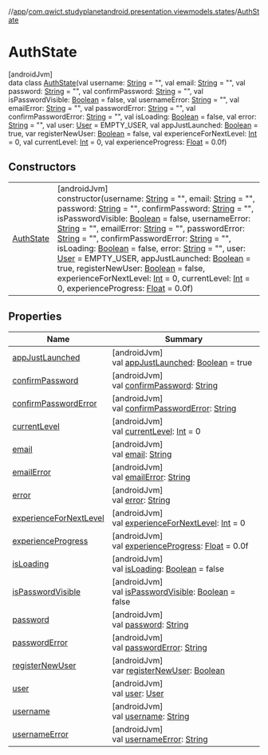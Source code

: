 //[app](../../../index.md)/[com.qwict.studyplanetandroid.presentation.viewmodels.states](../index.md)/[AuthState](index.md)

# AuthState

[androidJvm]\
data class [AuthState](index.md)(val username: [String](https://kotlinlang.org/api/latest/jvm/stdlib/kotlin/-string/index.html) = &quot;&quot;, val email: [String](https://kotlinlang.org/api/latest/jvm/stdlib/kotlin/-string/index.html) = &quot;&quot;, val password: [String](https://kotlinlang.org/api/latest/jvm/stdlib/kotlin/-string/index.html) = &quot;&quot;, val confirmPassword: [String](https://kotlinlang.org/api/latest/jvm/stdlib/kotlin/-string/index.html) = &quot;&quot;, val isPasswordVisible: [Boolean](https://kotlinlang.org/api/latest/jvm/stdlib/kotlin/-boolean/index.html) = false, val usernameError: [String](https://kotlinlang.org/api/latest/jvm/stdlib/kotlin/-string/index.html) = &quot;&quot;, val emailError: [String](https://kotlinlang.org/api/latest/jvm/stdlib/kotlin/-string/index.html) = &quot;&quot;, val passwordError: [String](https://kotlinlang.org/api/latest/jvm/stdlib/kotlin/-string/index.html) = &quot;&quot;, val confirmPasswordError: [String](https://kotlinlang.org/api/latest/jvm/stdlib/kotlin/-string/index.html) = &quot;&quot;, val isLoading: [Boolean](https://kotlinlang.org/api/latest/jvm/stdlib/kotlin/-boolean/index.html) = false, val error: [String](https://kotlinlang.org/api/latest/jvm/stdlib/kotlin/-string/index.html) = &quot;&quot;, val user: [User](../../com.qwict.studyplanetandroid.domain.model/-user/index.md) = EMPTY_USER, val appJustLaunched: [Boolean](https://kotlinlang.org/api/latest/jvm/stdlib/kotlin/-boolean/index.html) = true, var registerNewUser: [Boolean](https://kotlinlang.org/api/latest/jvm/stdlib/kotlin/-boolean/index.html) = false, val experienceForNextLevel: [Int](https://kotlinlang.org/api/latest/jvm/stdlib/kotlin/-int/index.html) = 0, val currentLevel: [Int](https://kotlinlang.org/api/latest/jvm/stdlib/kotlin/-int/index.html) = 0, val experienceProgress: [Float](https://kotlinlang.org/api/latest/jvm/stdlib/kotlin/-float/index.html) = 0.0f)

## Constructors

| | |
|---|---|
| [AuthState](-auth-state.md) | [androidJvm]<br>constructor(username: [String](https://kotlinlang.org/api/latest/jvm/stdlib/kotlin/-string/index.html) = &quot;&quot;, email: [String](https://kotlinlang.org/api/latest/jvm/stdlib/kotlin/-string/index.html) = &quot;&quot;, password: [String](https://kotlinlang.org/api/latest/jvm/stdlib/kotlin/-string/index.html) = &quot;&quot;, confirmPassword: [String](https://kotlinlang.org/api/latest/jvm/stdlib/kotlin/-string/index.html) = &quot;&quot;, isPasswordVisible: [Boolean](https://kotlinlang.org/api/latest/jvm/stdlib/kotlin/-boolean/index.html) = false, usernameError: [String](https://kotlinlang.org/api/latest/jvm/stdlib/kotlin/-string/index.html) = &quot;&quot;, emailError: [String](https://kotlinlang.org/api/latest/jvm/stdlib/kotlin/-string/index.html) = &quot;&quot;, passwordError: [String](https://kotlinlang.org/api/latest/jvm/stdlib/kotlin/-string/index.html) = &quot;&quot;, confirmPasswordError: [String](https://kotlinlang.org/api/latest/jvm/stdlib/kotlin/-string/index.html) = &quot;&quot;, isLoading: [Boolean](https://kotlinlang.org/api/latest/jvm/stdlib/kotlin/-boolean/index.html) = false, error: [String](https://kotlinlang.org/api/latest/jvm/stdlib/kotlin/-string/index.html) = &quot;&quot;, user: [User](../../com.qwict.studyplanetandroid.domain.model/-user/index.md) = EMPTY_USER, appJustLaunched: [Boolean](https://kotlinlang.org/api/latest/jvm/stdlib/kotlin/-boolean/index.html) = true, registerNewUser: [Boolean](https://kotlinlang.org/api/latest/jvm/stdlib/kotlin/-boolean/index.html) = false, experienceForNextLevel: [Int](https://kotlinlang.org/api/latest/jvm/stdlib/kotlin/-int/index.html) = 0, currentLevel: [Int](https://kotlinlang.org/api/latest/jvm/stdlib/kotlin/-int/index.html) = 0, experienceProgress: [Float](https://kotlinlang.org/api/latest/jvm/stdlib/kotlin/-float/index.html) = 0.0f) |

## Properties

| Name | Summary |
|---|---|
| [appJustLaunched](app-just-launched.md) | [androidJvm]<br>val [appJustLaunched](app-just-launched.md): [Boolean](https://kotlinlang.org/api/latest/jvm/stdlib/kotlin/-boolean/index.html) = true |
| [confirmPassword](confirm-password.md) | [androidJvm]<br>val [confirmPassword](confirm-password.md): [String](https://kotlinlang.org/api/latest/jvm/stdlib/kotlin/-string/index.html) |
| [confirmPasswordError](confirm-password-error.md) | [androidJvm]<br>val [confirmPasswordError](confirm-password-error.md): [String](https://kotlinlang.org/api/latest/jvm/stdlib/kotlin/-string/index.html) |
| [currentLevel](current-level.md) | [androidJvm]<br>val [currentLevel](current-level.md): [Int](https://kotlinlang.org/api/latest/jvm/stdlib/kotlin/-int/index.html) = 0 |
| [email](email.md) | [androidJvm]<br>val [email](email.md): [String](https://kotlinlang.org/api/latest/jvm/stdlib/kotlin/-string/index.html) |
| [emailError](email-error.md) | [androidJvm]<br>val [emailError](email-error.md): [String](https://kotlinlang.org/api/latest/jvm/stdlib/kotlin/-string/index.html) |
| [error](error.md) | [androidJvm]<br>val [error](error.md): [String](https://kotlinlang.org/api/latest/jvm/stdlib/kotlin/-string/index.html) |
| [experienceForNextLevel](experience-for-next-level.md) | [androidJvm]<br>val [experienceForNextLevel](experience-for-next-level.md): [Int](https://kotlinlang.org/api/latest/jvm/stdlib/kotlin/-int/index.html) = 0 |
| [experienceProgress](experience-progress.md) | [androidJvm]<br>val [experienceProgress](experience-progress.md): [Float](https://kotlinlang.org/api/latest/jvm/stdlib/kotlin/-float/index.html) = 0.0f |
| [isLoading](is-loading.md) | [androidJvm]<br>val [isLoading](is-loading.md): [Boolean](https://kotlinlang.org/api/latest/jvm/stdlib/kotlin/-boolean/index.html) = false |
| [isPasswordVisible](is-password-visible.md) | [androidJvm]<br>val [isPasswordVisible](is-password-visible.md): [Boolean](https://kotlinlang.org/api/latest/jvm/stdlib/kotlin/-boolean/index.html) = false |
| [password](password.md) | [androidJvm]<br>val [password](password.md): [String](https://kotlinlang.org/api/latest/jvm/stdlib/kotlin/-string/index.html) |
| [passwordError](password-error.md) | [androidJvm]<br>val [passwordError](password-error.md): [String](https://kotlinlang.org/api/latest/jvm/stdlib/kotlin/-string/index.html) |
| [registerNewUser](register-new-user.md) | [androidJvm]<br>var [registerNewUser](register-new-user.md): [Boolean](https://kotlinlang.org/api/latest/jvm/stdlib/kotlin/-boolean/index.html) |
| [user](user.md) | [androidJvm]<br>val [user](user.md): [User](../../com.qwict.studyplanetandroid.domain.model/-user/index.md) |
| [username](username.md) | [androidJvm]<br>val [username](username.md): [String](https://kotlinlang.org/api/latest/jvm/stdlib/kotlin/-string/index.html) |
| [usernameError](username-error.md) | [androidJvm]<br>val [usernameError](username-error.md): [String](https://kotlinlang.org/api/latest/jvm/stdlib/kotlin/-string/index.html) |
